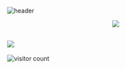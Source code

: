 
![header](https://capsule-render.vercel.app/api?type=Waving&color=auto&height=300&section=header&text=Minsoo%20Kim&fontSize=90)

<p align="center">
  <img src="https://readme-typing-svg.demolab.com/?lines=ENJOY+MY+GITHUB!;HAVE+A+GOOD+TIME!;&font=Fira%20Code&center=true&width=380&height=50&duration=4000&pause=1000">
</p>





  <br>![](http://github-profile-summary-cards.vercel.app/api/cards/profile-details?username=geodo2)</br>
  <br>![visitor count](https://profile-counter.glitch.me/geodo2/count.svg)</br>


